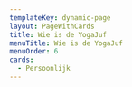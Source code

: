 ```yaml
---
templateKey: dynamic-page
layout: PageWithCards
title: Wie is de YogaJuf
menuTitle: Wie is de YogaJuf
menuOrder: 6
cards:
  - Persoonlijk
---
```

